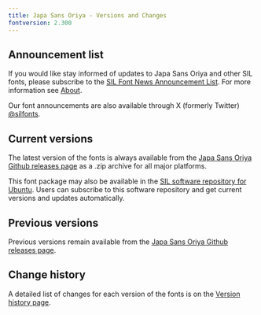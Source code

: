 ```yaml
---
title: Japa Sans Oriya - Versions and Changes
fontversion: 2.300
---
```


## Announcement list

If you would like stay informed of updates to Japa Sans Oriya and other SIL fonts, please subscribe to the [SIL Font News Announcement List](https://groups.google.com/a/groups.sil.org/forum/#!forum/sil-font-news). For more information see [About](about.md).

Our font announcements are also available through X (formerly Twitter) [\@silfonts](https://x.com/silfonts).

## Current versions

The latest version of the fonts is always available from the [Japa Sans Oriya Github releases page](https://github.com/silnrsi/font-japa-sans-oriya/releases) as a .zip archive for all major platforms.

This font package may also be available in the [SIL software repository for Ubuntu](https://packages.sil.org/). Users can subscribe to this software repository and get current versions and updates automatically.

## Previous versions

Previous versions remain available from the [Japa Sans Oriya Github releases page](https://github.com/silnrsi/font-japa-sans-oriya/releases).

## Change history

A detailed list of changes for each version of the fonts is on the [Version history page](history.md).
